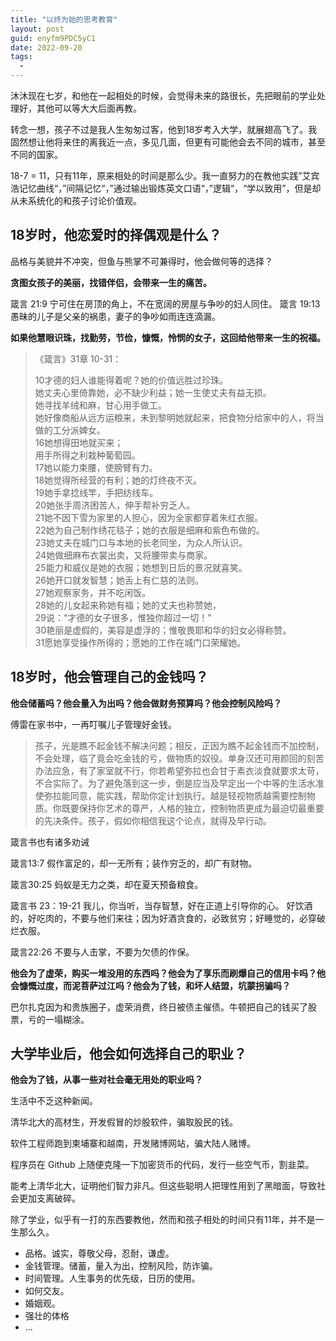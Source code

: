 ```yaml
---
title: "以终为始的思考教育"
layout: post
guid: enyfm9PDC5yC1
date: 2022-09-20
tags:
  -
---
```


沐沐现在七岁，和他在一起相处的时候，会觉得未来的路很长，先把眼前的学业处理好，其他可以等大大后面再教。

转念一想，孩子不过是我人生匆匆过客，他到18岁考入大学，就展翅高飞了。我固然想让他将来住的离我近一点，多见几面，但更有可能他会去不同的城市，甚至不同的国家。

18-7 = 11，只有11年，原来相处的时间是那么少。我一直努力的在教他实践”艾宾浩记忆曲线“，”间隔记忆“，”通过输出锻炼英文口语“，”逻辑“，“学以致用”，但是却从未系统化的和孩子讨论价值观。

## 18岁时，他恋爱时的择偶观是什么？

品格与美貌并不冲突，但鱼与熊掌不可兼得时，他会做何等的选择？

**贪图女孩子的美丽，找错伴侣，会带来一生的痛苦。**

箴言 21:9 宁可住在房顶的角上，不在宽阔的房屋与争吵的妇人同住。
箴言 19:13 愚昧的儿子是父亲的祸患，妻子的争吵如雨连连滴漏。


**如果他慧眼识珠，找勤劳，节俭，慷慨，怜悯的女子，这回给他带来一生的祝福。**

> 《箴言》31章 10-31：
> 
> 10才德的妇人谁能得着呢？她的价值远胜过珍珠。    
> 她丈夫心里倚靠她，必不缺少利益；她一生使丈夫有益无损。    
> 她寻找羊绒和麻，甘心用手做工。    
> 她好像商船从远方运粮来，未到黎明她就起来，把食物分给家中的人，将当做的工分派婢女。    
> 16她想得田地就买来；    
> 用手所得之利栽种葡萄园。    
> 17她以能力束腰，使膀臂有力。    
> 18她觉得所经营的有利；她的灯终夜不灭。    
> 19她手拿捻线竿，手把纺线车。    
> 20她张手周济困苦人，伸手帮补穷乏人。    
> 21她不因下雪为家里的人担心，因为全家都穿着朱红衣服。    
> 22她为自己制作绣花毯子；她的衣服是细麻和紫色布做的。    
> 23她丈夫在城门口与本地的长老同坐，为众人所认识。    
> 24她做细麻布衣裳出卖，又将腰带卖与商家。    
> 25能力和威仪是她的衣服；她想到日后的景况就喜笑。    
> 26她开口就发智慧；她舌上有仁慈的法则。    
> 27她观察家务，并不吃闲饭。    
> 28她的儿女起来称她有福；她的丈夫也称赞她，    
> 29说：“才德的女子很多，惟独你超过一切！”    
> 30艳丽是虚假的，美容是虚浮的；惟敬畏耶和华的妇女必得称赞。    
> 31愿她享受操作所得的；愿她的工作在城门口荣耀她。    



## 18岁时，他会管理自己的金钱吗？

**他会储蓄吗？他会量入为出吗？他会做财务预算吗？他会控制风险吗？**

傅雷在家书中，一再叮嘱儿子管理好金钱。

> 孩子，光是瞧不起金钱不解决问题；相反，正因为瞧不起金钱而不加控制，不会处理，临了竟会吃金钱的亏，做物质的奴役。单身汉还可用颜回的刻苦办法应急，有了家室就不行，你若希望弥拉也会甘于素衣淡食就要求太苛，不合实际了。为了避免落到这一步，倒是应当及早定出一个中等的生活水准使弥拉能同意，能实践，帮助你定计划执行。越是轻视物质越需要控制物质。你既要保持你艺术的尊严，人格的独立，控制物质更成为最迫切最重要的先决条件。孩子，假如你相信我这个论点，就得及早行动。

箴言书也有诸多劝诫

箴言13:7 假作富足的，却一无所有；装作穷乏的，却广有财物。

箴言30:25 蚂蚁是无力之类，却在夏天预备粮食。

箴言书 23：19-21 我儿，你当听，当存智慧，好在正道上引导你的心。 好饮酒的，好吃肉的，不要与他们来往；因为好酒贪食的，必致贫穷；好睡觉的，必穿破烂衣服。

箴言22:26 不要与人击掌，不要为欠债的作保。

**他会为了虚荣，购买一堆没用的东西吗？他会为了享乐而刷爆自己的信用卡吗？他会慷慨过度，而泥菩萨过江吗？他会为了钱，和坏人结盟，坑蒙拐骗吗？**

巴尔扎克因为和贵族圈子，虚荣消费，终日被债主催债。牛顿把自己的钱买了股票，亏的一塌糊涂。


## 大学毕业后，他会如何选择自己的职业？

**他会为了钱，从事一些对社会毫无用处的职业吗？**

生活中不乏这种新闻。

清华北大的高材生，开发假冒的炒股软件，骗取股民的钱。

软件工程师跑到柬埔寨和越南，开发赌博网站，骗大陆人赌博。

程序员在 Github 上随便克隆一下加密货币的代码，发行一些空气币，割韭菜。

能考上清华北大，证明他们智力非凡。但这些聪明人把理性用到了黑暗面，导致社会更加支离破碎。


除了学业，似乎有一打的东西要教他，然而和孩子相处的时间只有11年，并不是一生那么久。

- 品格。诚实，尊敬父母，忍耐，谦虚。
- 金钱管理。储蓄，量入为出，控制风险，防诈骗。
- 时间管理。人生事务的优先级，日历的使用。
- 如何交友。
- 婚姻观。
- 强壮的体格
- ...

